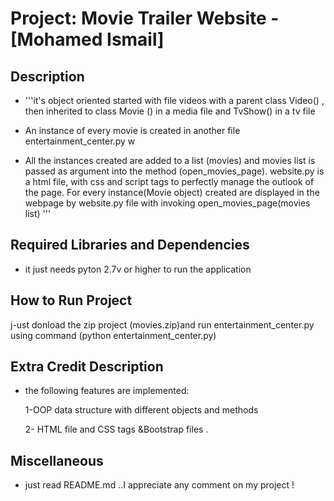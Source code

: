 
Project: Movie Trailer Website  - [Mohamed Ismail]
================================

Description
-----------------------------------

- '''it's object oriented started with file videos with a parent class Video() , then inherited to class  Movie () in a media file and TvShow() in a tv file


- An instance of every movie is created in another file entertainment_center.py w

- All the instances created are added to a list (movies) and movies list is passed as argument into the method (open_movies_page). website.py is a html file, with css and script tags to perfectly manage the outlook of the page. For every instance(Movie object) created are displayed in the webpage by website.py file with invoking open_movies_page(movies list) '''

Required Libraries and Dependencies
-----------------------------------

- it just needs pyton 2.7v or higher to run the application 


How to Run Project
------------------
j-ust donload the zip project (movies.zip)and run entertainment_center.py using command (python entertainment_center.py)



Extra Credit Description
------------------------
- the following features are implemented:

  1-OOP data structure with different objects and methods

  2- HTML file and CSS tags &Bootstrap files .


Miscellaneous
-------------
- just read README.md ..I appreciate any comment on my project !
